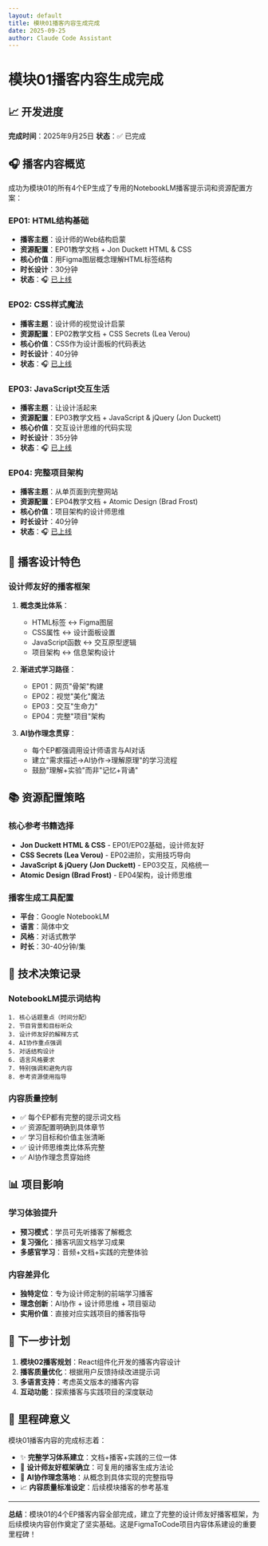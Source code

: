 ```yaml
---
layout: default
title: 模块01播客内容生成完成
date: 2025-09-25
author: Claude Code Assistant
---
```


# 模块01播客内容生成完成

## 📈 开发进度

**完成时间**：2025年9月25日
**状态**：✅ 已完成

## 🎧 播客内容概览

成功为模块01的所有4个EP生成了专用的NotebookLM播客提示词和资源配置方案：

### EP01: HTML结构基础
- **播客主题**：设计师的Web结构启蒙
- **资源配置**：EP01教学文档 + Jon Duckett HTML & CSS
- **核心价值**：用Figma图层概念理解HTML标签结构
- **时长设计**：30分钟
- **状态**：🎧 [已上线](https://archive.org/details/01-ep-01-html-basics)

### EP02: CSS样式魔法
- **播客主题**：设计师的视觉设计启蒙
- **资源配置**：EP02教学文档 + CSS Secrets (Lea Verou)
- **核心价值**：CSS作为设计面板的代码表达
- **时长设计**：40分钟
- **状态**：🎧 [已上线](https://archive.org/details/01-ep-02-css-styling-magic)

### EP03: JavaScript交互生活
- **播客主题**：让设计活起来
- **资源配置**：EP03教学文档 + JavaScript & jQuery (Jon Duckett)
- **核心价值**：交互设计思维的代码实现
- **时长设计**：35分钟
- **状态**：🎧 [已上线](https://archive.org/details/01-ep-03-javascript-interactions)

### EP04: 完整项目架构
- **播客主题**：从单页面到完整网站
- **资源配置**：EP04教学文档 + Atomic Design (Brad Frost)
- **核心价值**：项目架构的设计师思维
- **时长设计**：40分钟
- **状态**：🎧 [已上线](https://archive.org/details/01-ep-04-complete-project-structure)

## 🎯 播客设计特色

### 设计师友好的播客框架
1. **概念类比体系**：
   - HTML标签 ↔ Figma图层
   - CSS属性 ↔ 设计面板设置
   - JavaScript函数 ↔ 交互原型逻辑
   - 项目架构 ↔ 信息架构设计

2. **渐进式学习路径**：
   - EP01：网页"骨架"构建
   - EP02：视觉"美化"魔法
   - EP03：交互"生命力"
   - EP04：完整"项目"架构

3. **AI协作理念贯穿**：
   - 每个EP都强调用设计师语言与AI对话
   - 建立"需求描述→AI协作→理解原理"的学习流程
   - 鼓励"理解+实验"而非"记忆+背诵"

## 📚 资源配置策略

### 核心参考书籍选择
- **Jon Duckett HTML & CSS** - EP01/EP02基础，设计师友好
- **CSS Secrets (Lea Verou)** - EP02进阶，实用技巧导向
- **JavaScript & jQuery (Jon Duckett)** - EP03交互，风格统一
- **Atomic Design (Brad Frost)** - EP04架构，设计师思维

### 播客生成工具配置
- **平台**：Google NotebookLM
- **语言**：简体中文
- **风格**：对话式教学
- **时长**：30-40分钟/集

## 🔄 技术决策记录

### NotebookLM提示词结构
```
1. 核心话题重点（时间分配）
2. 节目背景和目标听众
3. 设计师友好的解释方式
4. AI协作重点强调
5. 对话结构设计
6. 语言风格要求
7. 特别强调和避免内容
8. 参考资源使用指导
```

### 内容质量控制
- ✅ 每个EP都有完整的提示词文档
- ✅ 资源配置明确到具体章节
- ✅ 学习目标和价值主张清晰
- ✅ 设计师思维类比体系完整
- ✅ AI协作理念贯穿始终

## 📊 项目影响

### 学习体验提升
- **预习模式**：学员可先听播客了解概念
- **复习强化**：播客巩固文档学习成果
- **多感官学习**：音频+文档+实践的完整体验

### 内容差异化
- **独特定位**：专为设计师定制的前端学习播客
- **理念创新**：AI协作 + 设计师思维 + 项目驱动
- **实用价值**：直接对应实践项目的播客指导

## 🚀 下一步计划

1. **模块02播客规划**：React组件化开发的播客内容设计
2. **播客质量优化**：根据用户反馈持续改进提示词
3. **多语言支持**：考虑英文版本的播客内容
4. **互动功能**：探索播客与实践项目的深度联动

## 🎉 里程碑意义

模块01播客内容的完成标志着：
- ✨ **完整学习体系建立**：文档+播客+实践的三位一体
- 🎯 **设计师友好框架确立**：可复用的播客生成方法论
- 🤖 **AI协作理念落地**：从概念到具体实现的完整指导
- 📈 **内容质量标准设定**：后续模块播客的参考基准

---

**总结**：模块01的4个EP播客内容全部完成，建立了完整的设计师友好播客框架，为后续模块内容创作奠定了坚实基础。这是FigmaToCode项目内容体系建设的重要里程碑！